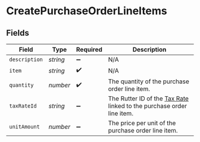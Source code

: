 # CreatePurchaseOrderLineItems


## Fields

| Field                                                                                            | Type                                                                                             | Required                                                                                         | Description                                                                                      |
| ------------------------------------------------------------------------------------------------ | ------------------------------------------------------------------------------------------------ | ------------------------------------------------------------------------------------------------ | ------------------------------------------------------------------------------------------------ |
| `description`                                                                                    | *string*                                                                                         | :heavy_minus_sign:                                                                               | N/A                                                                                              |
| `item`                                                                                           | *string*                                                                                         | :heavy_check_mark:                                                                               | N/A                                                                                              |
| `quantity`                                                                                       | *number*                                                                                         | :heavy_check_mark:                                                                               | The quantity of the purchase order line item.                                                    |
| `taxRateId`                                                                                      | *string*                                                                                         | :heavy_minus_sign:                                                                               | The Rutter ID of the [Tax Rate](/rest/version/tax-rates) linked to the purchase order line item. |
| `unitAmount`                                                                                     | *number*                                                                                         | :heavy_minus_sign:                                                                               | The price per unit of the purchase order line item.                                              |
